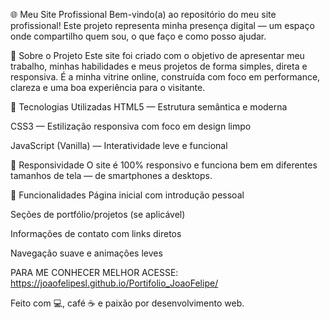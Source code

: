 🌐 Meu Site Profissional
Bem-vindo(a) ao repositório do meu site profissional! Este projeto representa minha presença digital — um espaço onde compartilho quem sou, o que faço e como posso ajudar.

📌 Sobre o Projeto
Este site foi criado com o objetivo de apresentar meu trabalho, minhas habilidades e meus projetos de forma simples, direta e responsiva. É a minha vitrine online, construída com foco em performance, clareza e uma boa experiência para o visitante.



🚀 Tecnologias Utilizadas
HTML5 — Estrutura semântica e moderna

CSS3 — Estilização responsiva com foco em design limpo

JavaScript (Vanilla) — Interatividade leve e funcional



📱 Responsividade
O site é 100% responsivo e funciona bem em diferentes tamanhos de tela — de smartphones a desktops.



🚀 Funcionalidades
Página inicial com introdução pessoal

Seções de portfólio/projetos (se aplicável)

Informações de contato com links diretos

Navegação suave e animações leves



PARA ME CONHECER MELHOR ACESSE: https://joaofelipesl.github.io/Portifolio_JoaoFelipe/

Feito com 💻, café ☕ e paixão por desenvolvimento web.

